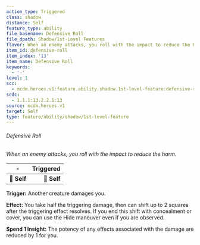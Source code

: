 ```yaml
---
action_type: Triggered
class: shadow
distance: Self
feature_type: ability
file_basename: Defensive Roll
file_dpath: Shadow/1st-Level Features
flavor: When an enemy attacks, you roll with the impact to reduce the harm.
item_id: defensive-roll
item_index: '13'
item_name: Defensive Roll
keywords:
  - '-'
level: 1
scc:
  - mcdm.heroes.v1:feature.ability.shadow.1st-level-feature:defensive-roll
scdc:
  - 1.1.1:13.2.2.1:13
source: mcdm.heroes.v1
target: Self
type: feature/ability/shadow/1st-level-feature
---
```


###### Defensive Roll

*When an enemy attacks, you roll with the impact to reduce the harm.*

| **-**       | **Triggered** |
| ----------- | ------------: |
| **📏 Self** |   **🎯 Self** |

**Trigger:** Another creature damages you.

**Effect:** You take half the triggering damage, then can shift up to 2 squares after the triggering effect resolves. If you end this shift with concealment or cover, you can use the Hide maneuver even if you are observed.

**Spend 1 Insight:** The potency of any effects associated with the damage are reduced by 1 for you.
